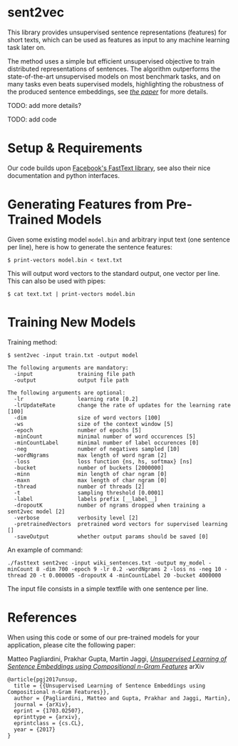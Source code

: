 # sent2vec
This library provides unsupervised sentence representations (features) for short texts, which can be used as features as input to any machine learning task later on.

The method uses a simple but efficient unsupervised objective to train distributed representations of sentences. The algorithm outperforms the state-of-the-art unsupervised models on most benchmark tasks, and on many tasks even beats supervised models, highlighting the robustness of the produced sentence embeddings, see [*the paper*](https://arxiv.org/abs/1703.02507) for more details.

TODO: add more details?

TODO: add code


# Setup & Requirements
Our code builds upon [Facebook's FastText library](https://github.com/facebookresearch/fastText), see also their nice documentation and python interfaces.


# Generating Features from Pre-Trained Models
Given some existing model `model.bin` and arbitrary input text (one sentence per line), here is how to generate the sentence features:

```
$ print-vectors model.bin < text.txt
```

This will output word vectors to the standard output, one vector per line.
This can also be used with pipes:

```
$ cat text.txt | print-vectors model.bin
```

# Training New Models
Training method:

```
$ sent2vec -input train.txt -output model

The following arguments are mandatory:
  -input              training file path
  -output             output file path

The following arguments are optional:
  -lr                 learning rate [0.2]
  -lrUpdateRate       change the rate of updates for the learning rate [100]
  -dim                size of word vectors [100]
  -ws                 size of the context window [5]
  -epoch              number of epochs [5]
  -minCount           minimal number of word occurences [5]
  -minCountLabel      minimal number of label occurences [0]
  -neg                number of negatives sampled [10]
  -wordNgrams         max length of word ngram [2]
  -loss               loss function {ns, hs, softmax} [ns]
  -bucket             number of buckets [2000000]
  -minn               min length of char ngram [0]
  -maxn               max length of char ngram [0]
  -thread             number of threads [2]
  -t                  sampling threshold [0.0001]
  -label              labels prefix [__label__]
  -dropoutK           number of ngrams dropped when training a sent2vec model [2]
  -verbose            verbosity level [2]
  -pretrainedVectors  pretrained word vectors for supervised learning []
  -saveOutput         whether output params should be saved [0]
```

An example of command:

    ./fasttext sent2vec -input wiki_sentences.txt -output my_model -minCount 8 -dim 700 -epoch 9 -lr 0.2 -wordNgrams 2 -loss ns -neg 10 -thread 20 -t 0.000005 -dropoutK 4 -minCountLabel 20 -bucket 4000000
    
The input file consists in a simple textfile with one sentence per line. 

# References
When using this code or some of our pre-trained models for your application, please cite the following paper:

  Matteo Pagliardini, Prakhar Gupta, Martin Jaggi, [*Unsupervised Learning of Sentence Embeddings using Compositional n-Gram Features*](https://arxiv.org/abs/1703.02507) arXiv

```
@article{pgj2017unsup,
  title = {{Unsupervised Learning of Sentence Embeddings using Compositional n-Gram Features}},
  author = {Pagliardini, Matteo and Gupta, Prakhar and Jaggi, Martin},
  journal = {arXiv},
  eprint = {1703.02507},
  eprinttype = {arxiv},
  eprintclass = {cs.CL},
  year = {2017}
}
```

